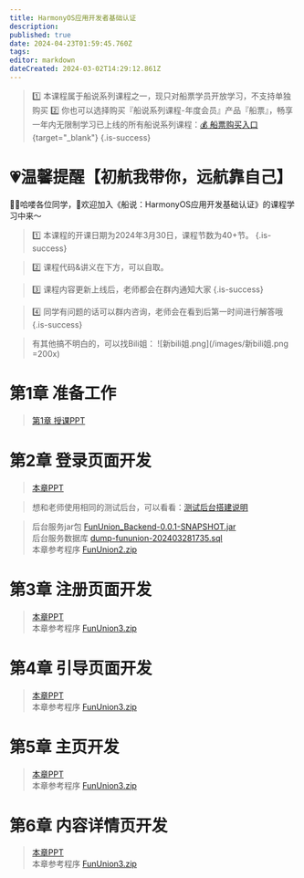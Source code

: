 ```yaml
---
title: HarmonyOS应用开发者基础认证
description: 
published: true
date: 2024-04-23T01:59:45.760Z
tags: 
editor: markdown
dateCreated: 2024-03-02T14:29:12.861Z
---
```


> :one: 本课程属于船说系列课程之一，现只对船票学员开放学习，不支持单独购买
> :two: 你也可以选择购买『船说系列课程-年度会员』产品『船票』，畅享一年内无限制学习已上线的所有船说系列课程：[💰 船票购买入口](https://www.bilibili.com/cheese/pages/packageCourseDetail?productId=598){target="_blank"}
{.is-success}

# 💗温馨提醒【初航我带你，远航靠自己】

🙋‍♂️哈喽各位同学，👏欢迎加入《船说：HarmonyOS应用开发基础认证》的课程学习中来～

> 1️⃣ 本课程的开课日期为2024年3月30日，课程节数为40+节。
{.is-success}

> 2️⃣ 课程代码&讲义在下方，可以自取。

> 3️⃣ 课程内容更新上线后，老师都会在群内通知大家
{.is-success}

> 4️⃣ 同学有问题的话可以群内咨询，老师会在看到后第一时间进行解答哦
{.is-success}

> 有其他搞不明白的，可以找Bili姐：
![新bili姐.png](/images/新bili姐.png =200x)

# 第1章 准备工作

> [第1章 授课PPT](/courses_resource/harmonyos_base/HarmonyOS_resource/chapter01/ppt/harmonyos_ch01.pdf)


# 第2章 登录页面开发

>  [本章PPT](/courses_resource/harmonyos_base/HarmonyOS_resource/chapter02/ppt/harmonyos_ch02.pdf)  


> 想和老师使用相同的测试后台，可以看看：[测试后台搭建说明](/courses_resource/harmonyos_base/后台服务处理.md)

> 后台服务jar包 [FunUnion_Backend-0.0.1-SNAPSHOT.jar](/courses_resource/harmonyos_base/HarmonyOS_resource/chapter02/code/FunUnion_Backend-0.0.1-SNAPSHOT.jar)  
> 后台服务数据库 [dump-fununion-202403281735.sql](/courses_resource/harmonyos_base/HarmonyOS_resource/chapter02/code/dump-fununion-202403281735.sql)  
> 本章参考程序 [FunUnion2.zip](/courses_resource/harmonyos_base/HarmonyOS_resource/chapter02/code/FunUnion2.zip)  



# 第3章 注册页面开发
>  [本章PPT](/courses_resource/harmonyos_base/HarmonyOS_resource/chapter03/harmonyos_ch03.pdf)  
> 本章参考程序 [FunUnion3.zip](/courses_resource/harmonyos_base/HarmonyOS_resource/chapter03/code/FunUnion3.zip)  


# 第4章 引导页面开发
>  [本章PPT](/courses_resource/harmonyos_base/HarmonyOS_resource/chapter04/ppt/harmonyos_ch04.pdf)  
> 本章参考程序 [FunUnion3.zip](/courses_resource/harmonyos_base/HarmonyOS_resource/chapter04/code/FunUnion4.zip)  


# 第5章 主页开发
>  [本章PPT](/courses_resource/harmonyos_base/HarmonyOS_resource/chapter05/ppt/harmonyos_ch05.pdf)  
> 本章参考程序 [FunUnion3.zip](/courses_resource/harmonyos_base/HarmonyOS_resource/chapter03/code/FunUnion5.zip)  


# 第6章 内容详情页开发
>  [本章PPT](/courses_resource/harmonyos_base/HarmonyOS_resource/chapter06/ppt/harmonyos_ch06.pdf)  
> 本章参考程序 [FunUnion3.zip](/courses_resource/harmonyos_base/HarmonyOS_resource/chapter06/code/FunUnion6.zip)  
